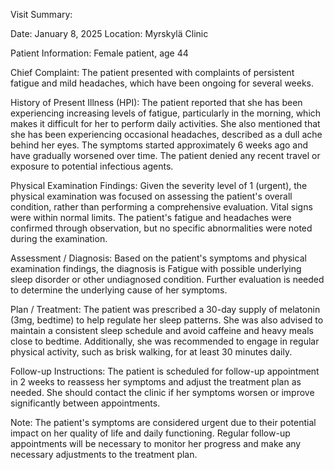 Visit Summary:

Date: January 8, 2025
Location: Myrskylä Clinic

Patient Information:
Female patient, age 44

Chief Complaint:
The patient presented with complaints of persistent fatigue and mild headaches, which have been ongoing for several weeks.

History of Present Illness (HPI):
The patient reported that she has been experiencing increasing levels of fatigue, particularly in the morning, which makes it difficult for her to perform daily activities. She also mentioned that she has been experiencing occasional headaches, described as a dull ache behind her eyes. The symptoms started approximately 6 weeks ago and have gradually worsened over time. The patient denied any recent travel or exposure to potential infectious agents.

Physical Examination Findings:
Given the severity level of 1 (urgent), the physical examination was focused on assessing the patient's overall condition, rather than performing a comprehensive evaluation. Vital signs were within normal limits. The patient's fatigue and headaches were confirmed through observation, but no specific abnormalities were noted during the examination.

Assessment / Diagnosis:
Based on the patient's symptoms and physical examination findings, the diagnosis is Fatigue with possible underlying sleep disorder or other undiagnosed condition. Further evaluation is needed to determine the underlying cause of her symptoms.

Plan / Treatment:
The patient was prescribed a 30-day supply of melatonin (3mg, bedtime) to help regulate her sleep patterns. She was also advised to maintain a consistent sleep schedule and avoid caffeine and heavy meals close to bedtime. Additionally, she was recommended to engage in regular physical activity, such as brisk walking, for at least 30 minutes daily.

Follow-up Instructions:
The patient is scheduled for follow-up appointment in 2 weeks to reassess her symptoms and adjust the treatment plan as needed. She should contact the clinic if her symptoms worsen or improve significantly between appointments.

Note: The patient's symptoms are considered urgent due to their potential impact on her quality of life and daily functioning. Regular follow-up appointments will be necessary to monitor her progress and make any necessary adjustments to the treatment plan.